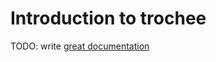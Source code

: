 # Introduction to trochee

TODO: write [great documentation](http://jacobian.org/writing/what-to-write/)
